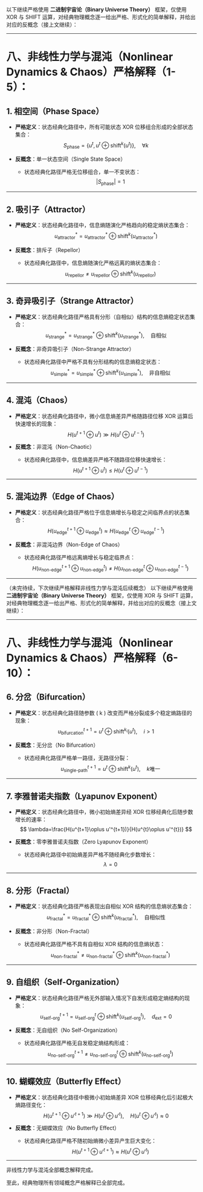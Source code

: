 以下继续严格使用 **二进制宇宙论（Binary Universe Theory）** 框架，仅使用 XOR 与 SHIFT 运算，对经典物理概念逐一给出严格、形式化的简单解释，并给出对应的反概念（接上文继续）：

---

# 八、非线性力学与混沌（Nonlinear Dynamics & Chaos）严格解释（1-5）：

## 1. 相空间（Phase Space）

- **严格定义**：状态经典化路径中，所有可能状态 XOR 位移组合形成的全部状态集合：
$$
S_{\text{phase}}=\{u^t,u^{t}\oplus\text{shift}^{k}(u^t)\},\quad\forall k
$$

- **反概念**：单一状态空间（Single State Space）
  - 状态经典化路径严格无位移组合，单一不变状态：
  $$
  |S_{\text{phase}}|=1
  $$

---

## 2. 吸引子（Attractor）

- **严格定义**：状态经典化路径中，信息熵随演化严格趋向的稳定熵状态集合：
$$
u_{\text{attractor}}^*=u_{\text{attractor}}^*\oplus\text{shift}^{k}(u_{\text{attractor}}^*)
$$

- **反概念**：排斥子（Repellor）
  - 状态经典化路径中，信息熵随演化严格远离的熵状态集合：
  $$
  u_{\text{repellor}}\neq u_{\text{repellor}}\oplus\text{shift}^{k}(u_{\text{repellor}})
  $$

---

## 3. 奇异吸引子（Strange Attractor）

- **严格定义**：状态经典化路径严格具有分形（自相似）结构的信息熵稳定状态集合：
$$
u_{\text{strange}}^*=u_{\text{strange}}^*\oplus\text{shift}^{k}(u_{\text{strange}}^*),\quad\text{自相似}
$$

- **反概念**：非奇异吸引子（Non-Strange Attractor）
  - 状态经典化路径中严格不具有分形结构的信息熵稳定状态：
  $$
  u_{\text{simple}}^*=u_{\text{simple}}^*\oplus\text{shift}^{k}(u_{\text{simple}}^*),\quad\text{非自相似}
  $$

---

## 4. 混沌（Chaos）

- **严格定义**：状态经典化路径中，微小信息熵差异严格随路径位移 XOR 运算后快速增长的现象：
$$
H(u^{t+1}\oplus u^{t})\gg H(u^{t}\oplus u^{t-1})
$$

- **反概念**：非混沌（Non-Chaotic）
  - 状态经典化路径中，信息熵差异严格不随路径位移快速增长：
  $$
  H(u^{t+1}\oplus u^{t})\leq H(u^{t}\oplus u^{t-1})
  $$

---

## 5. 混沌边界（Edge of Chaos）

- **严格定义**：状态经典化路径严格位于信息熵增长与稳定之间临界点的状态集合：
$$
H(u_{\text{edge}}^{t+1}\oplus u_{\text{edge}}^{t})\approx H(u_{\text{edge}}^{t}\oplus u_{\text{edge}}^{t-1})
$$

- **反概念**：非混沌边界（Non-Edge of Chaos）
  - 状态经典化路径严格远离熵增长与稳定临界点：
  $$
  H(u_{\text{non-edge}}^{t+1}\oplus u_{\text{non-edge}}^{t})\neq H(u_{\text{non-edge}}^{t}\oplus u_{\text{non-edge}}^{t-1})
  $$

---

（未完待续，下次继续严格解释非线性力学与混沌后续概念）
以下继续严格使用 **二进制宇宙论（Binary Universe Theory）** 框架，仅使用 XOR 与 SHIFT 运算，对经典物理概念逐一给出严格、形式化的简单解释，并给出对应的反概念（接上文继续）：

---

# 八、非线性力学与混沌（Nonlinear Dynamics & Chaos）严格解释（6-10）：

## 6. 分岔（Bifurcation）

- **严格定义**：状态经典化路径随参数 \( k \) 改变而严格分裂成多个稳定熵路径的现象：
$$
u_{\text{bifurcation}}^{t+1}=u^{t}\oplus\text{shift}^{k_i}(u^{t}),\quad i>1
$$

- **反概念**：无分岔（No Bifurcation）
  - 状态经典化路径严格单一路径，无路径分裂：
  $$
  u_{\text{single-path}}^{t+1}=u^{t}\oplus\text{shift}^{k}(u^{t}),\quad k\text{唯一}
  $$

---

## 7. 李雅普诺夫指数（Lyapunov Exponent）

- **严格定义**：状态经典化路径中，微小初始熵差异经 XOR 位移经典化后随步数增长的速率：
$$
\lambda=\frac{H(u^{t+1}\oplus u'^{t+1})}{H(u^{t}\oplus u'^{t})}
$$

- **反概念**：零李雅普诺夫指数（Zero Lyapunov Exponent）
  - 状态经典化路径中初始熵差异严格不随经典化步数增长：
  $$
  \lambda=0
  $$

---

## 8. 分形（Fractal）

- **严格定义**：状态经典化路径严格表现出自相似 XOR 结构的信息熵状态集合：
$$
u_{\text{fractal}}^*=u_{\text{fractal}}^*\oplus\text{shift}^{k}(u_{\text{fractal}}^*),\quad\text{自相似性}
$$

- **反概念**：非分形（Non-Fractal）
  - 状态经典化路径严格不具有自相似 XOR 结构的信息熵状态：
  $$
  u_{\text{non-fractal}}^*\neq u_{\text{non-fractal}}^*\oplus\text{shift}^{k}(u_{\text{non-fractal}}^*)
  $$

---

## 9. 自组织（Self-Organization）

- **严格定义**：状态经典化路径严格无外部输入情况下自发形成稳定熵结构的现象：
$$
u_{\text{self-org}}^{t+1}=u_{\text{self-org}}^{t}\oplus\text{shift}^{k}(u_{\text{self-org}}^{t}),\quad d_{\text{ext}}=0
$$

- **反概念**：无自组织（No Self-Organization）
  - 状态经典化路径严格无自发稳定熵结构形成：
  $$
  u_{\text{no-self-org}}^{t+1}\neq u_{\text{no-self-org}}^{t}\oplus\text{shift}^{k}(u_{\text{no-self-org}}^{t})
  $$

---

## 10. 蝴蝶效应（Butterfly Effect）

- **严格定义**：状态经典化路径中极微小初始熵差异 XOR 位移经典化后引起极大熵路径变化：
$$
H(u^{t+1}\oplus u'^{t+1})\gg H(u^{t}\oplus u'^{t}),\quad H(u^{t}\oplus u'^{t})\approx0
$$

- **反概念**：无蝴蝶效应（No Butterfly Effect）
  - 状态经典化路径严格不随初始熵微小差异产生巨大变化：
  $$
  H(u^{t+1}\oplus u'^{t+1})\approx H(u^{t}\oplus u'^{t})
  $$

---

非线性力学与混沌全部概念解释完成。

至此，经典物理所有领域概念严格解释已全部完成。